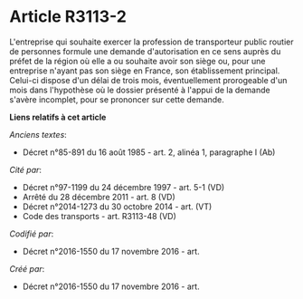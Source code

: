 # Article R3113-2

L'entreprise qui souhaite exercer la profession de transporteur public routier de personnes formule une demande
d'autorisation en ce sens auprès du préfet de la région où elle a ou souhaite avoir son siège ou, pour une entreprise n'ayant
pas son siège en France, son établissement principal. Celui-ci dispose d'un délai de trois mois, éventuellement prorogeable
d'un mois dans l'hypothèse où le dossier présenté à l'appui de la demande s'avère incomplet, pour se prononcer sur cette
demande.

**Liens relatifs à cet article**

_Anciens textes_:

  - Décret n°85-891 du 16 août 1985 - art. 2, alinéa 1, paragraphe I  (Ab)

_Cité par_:

  - Décret n°97-1199 du 24 décembre 1997 - art. 5-1 (VD)
  - Arrêté du 28 décembre 2011 - art. 8 (VD)
  - Décret n°2014-1273 du 30 octobre 2014 - art. (VT)
  - Code des transports - art. R3113-48 (VD)

_Codifié par_:

  - Décret n°2016-1550 du 17 novembre 2016 - art.

_Créé par_:

  - Décret n°2016-1550 du 17 novembre 2016 - art.
